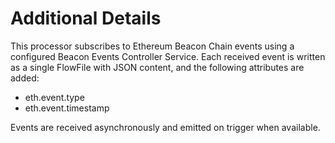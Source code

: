 <!--
Licensed to the Apache Software Foundation (ASF) under one or more
contributor license agreements.  See the NOTICE file distributed with
this work for additional information regarding copyright ownership.
The ASF licenses this file to You under the Apache License, Version 2.0
(the "License"); you may not use this file except in compliance with
the License.  You may obtain a copy of the License at

	http://www.apache.org/licenses/LICENSE-2.0

Unless required by applicable law or agreed to in writing, software
distributed under the License is distributed on an "AS IS" BASIS,
WITHOUT WARRANTIES OR CONDITIONS OF ANY KIND, either express or implied.
See the License for the specific language governing permissions and
limitations under the License.
-->

# Additional Details

This processor subscribes to Ethereum Beacon Chain events using a configured Beacon Events Controller Service. Each received event is written as a single FlowFile with JSON content, and the following attributes are added:

- eth.event.type
- eth.event.timestamp

Events are received asynchronously and emitted on trigger when available.
